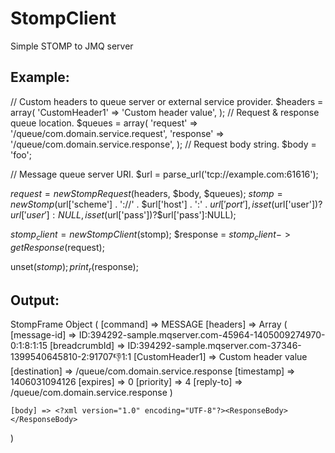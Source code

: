 StompClient
===========

Simple STOMP to JMQ server

Example:
-------
// Custom headers to queue server or external service provider.
$headers = array(
  'CustomHeader1' => 'Custom header value',
);
// Request & response queue location.
$queues = array(
  'request' => '/queue/com.domain.service.request',
  'response' => '/queue/com.domain.service.response',
);
// Request body string.
$body = '<requestBody>foo</requestBody>';

// Message queue server URI.
$url = parse_url('tcp://example.com:61616');

$request = new StompRequest($headers, $body, $queues);
$stomp = new Stomp($url['scheme'] . '://' . $url['host'] . ':' . $url['port'], isset($url['user'])?$url['user']:NULL, isset($url['pass'])?$url['pass']:NULL);

$stomp_client = new StompClient($stomp);
$response = $stomp_client->getResponse($request);

unset($stomp);
print_r($response);

Output:
-------

StompFrame Object
(
    [command] => MESSAGE
    [headers] => Array
        (
            [message-id] => ID:394292-sample.mqserver.com-45964-1405009274970-0:1:8:1:15
            [breadcrumbId] => ID:394292-sample.mqserver.com-37346-1399540645810-2:91707:-1:1:1
            [CustomHeader1] => Custom header value
            [destination] => /queue/com.domain.service.response
            [timestamp] => 1406031094126
            [expires] => 0
            [priority] => 4
            [reply-to] => /queue/com.domain.service.response
        )

    [body] => <?xml version="1.0" encoding="UTF-8"?><ResponseBody></ResponseBody>
)


